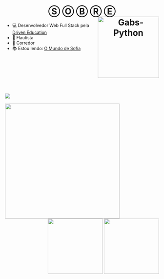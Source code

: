
<h1 align="center">
    Ⓢ Ⓞ Ⓑ Ⓡ Ⓔ
<div>
 <a href="https://open.spotify.com/user/k4sufnekhbjoxsp7yuth27yrx?si=777d370902d744c0"><img width="200px" align="right" alt="Gabs-Python" src="https://spotify-github-profile.vercel.app/api/view?uid=k4sufnekhbjoxsp7yuth27yrx&cover_image=true&theme=default&bar_color=53b14f&bar_color_cover=false"/></a>
</div>
</h1>

<div>
<ul>
  <li> 💻 Desenvolvedor Web Full Stack pela <a href="https://www.driven.com.br/">Driven Education</a> </li>
  <li> 🎼 Flautista </li>
  <li> 🏃 Corredor </li>
  <li> 📚 Estou lendo:
  <a href="https://www.amazon.com.br/mundo-Sofia-Jostein-Gaarder/dp/8535921893/ref=asc_df_8535921893/?tag=googleshopp00-20&linkCode=df0&hvadid=379773314816&hvpos=&hvnetw=g&hvrand=9341795446135255625&hvpone=&hvptwo=&hvqmt=&hvdev=c&hvdvcmdl=&hvlocint=&hvlocphy=9102214&hvtargid=pla-333762632810&psc=1">
    O Mundo de Sofia
    </a>
  </li>
</ul>
</div>

<br>
<br>
<br>
<br>
<br>
<br>
<br>
<img align="center" src="https://activity-graph.herokuapp.com/graph?username=vianaz&theme=tokyo-night&hide_border=true">
<br><br>
<img align="left" height="375px" src="https://github-readme-stats.vercel.app/api/top-langs/?username=vianaz&langs_count=8&theme=tokyonight&hide_border=true">
<div align="right">
<img height="180px" src="https://github-readme-stats.vercel.app/api?username=vianaz&show_icons=true&&theme=tokyonight&hide_border=true">
<img height="180px" src="https://github-readme-streak-stats.herokuapp.com/?user=vianaz&theme=tokyonight&hide_border=true">
</div>
